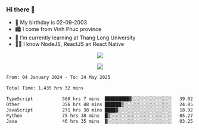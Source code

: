 ### Hi there 👋
- 🎂 My birthday is 02-09-2003
- 🏙️ I come from Vinh Phuc province
- 🌱 I’m currently learning at Thang Long University
- 🧑‍💻 I know NodeJS, ReactJS an React Native
<p align="center"><img src="https://github-readme-stats.vercel.app/api?username=tmquang0209&show_icons=true&theme=gradient"></p>
<p align="center"><img src="https://github-readme-stats.vercel.app/api/top-langs/?username=tmquang0209&hide=scss,css&langs_count=10"></p>
<!--START_SECTION:waka-->

```txt
From: 04 January 2024 - To: 24 May 2025

Total Time: 1,435 hrs 32 mins

TypeScript           560 hrs 7 mins  █████████▓░░░░░░░░░░░░░░░   39.02 %
Other                356 hrs 48 mins ██████▒░░░░░░░░░░░░░░░░░░   24.85 %
JavaScript           271 hrs 38 mins ████▓░░░░░░░░░░░░░░░░░░░░   18.92 %
Python               75 hrs 38 mins  █▒░░░░░░░░░░░░░░░░░░░░░░░   05.27 %
Java                 46 hrs 35 mins  ▓░░░░░░░░░░░░░░░░░░░░░░░░   03.25 %
```

<!--END_SECTION:waka-->
